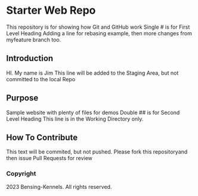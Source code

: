# Starter Web Repo

This repository is for showing how Git and GitHub work
Single # is for First Level Heading Adding a line for rebasing example, then more changes from myfeature branch too.

## Introduction

HI. My name is Jim
This line will be added to the Staging Area, but not committed to the local Repo

## Purpose

Sample website with plenty of files for demos
Double ## is for Second Level Heading
This line is in the Working Directory only.

## How To Contribute

This text will be commited, but not pushed.
Please fork this repositoryand then issue Pull Requests for review

### Copyright

2023 Bensing-Kennels. All rights reserved.